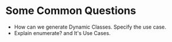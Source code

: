 # Some Common Questions

- How can we generate Dynamic Classes. Specify the use case.
- Explain enumerate? and It's Use Cases.